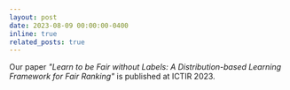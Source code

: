 ```yaml
---
layout: post
date: 2023-08-09 00:00:00-0400
inline: true
related_posts: true
---
```


Our paper *"Learn to be Fair without Labels: A Distribution-based Learning Framework for Fair Ranking"* is published at ICTIR 2023.
